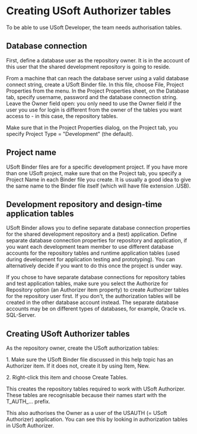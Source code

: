 # Creating USoft Authorizer tables

To be able to use USoft Developer, the team needs authorisation tables.

## Database connection

First, define a database user as the repository owner. It is in the account of this user that the shared development repository is going to reside.

From a machine that can reach the database server using a valid database connect string, create a USoft Binder file. In this file, choose File, Project Properties from the menu. In the Project Properties sheet, on the Database tab, specify username, password and the database connection string. Leave the Owner field open: you only need to use the Owner field if the user you use for login is different from the owner of the tables you want access to - in this case, the repository tables.

Make sure that in the Project Properties dialog, on the Project tab, you specify Project Type = "Development" (the default).

## Project name

USoft Binder files are for a specific development project. If you have more than one USoft project, make sure that on the Project tab, you specify a Project Name in each Binder file you create. It is usually a good idea to give the same name to the Binder file itself (which will have file extension .USB).

## Development repository and design-time application tables

USoft Binder allows you to define separate database connection properties for the shared development repository and a (test) application. Define separate database connection properties for repository and application, if you want each development team member to use different database accounts for the repository tables and runtime application tables (used during development for application testing and prototyping). You can alternatively decide if you want to do this once the project is under way.

If you chose to have separate database connections for repository tables and test application tables, make sure you select the Authorize for Repository option (an Authorizer item property) to create Authorizer tables for the repository user first. If you don't, the authorization tables will be created in the other database account instead. The separate database accounts may be on different types of databases, for example, Oracle vs. SQL-Server.

## Creating USoft Authorizer tables

As the repository owner, create the USoft authorization tables:

1. Make sure the USoft Binder file discussed in this help topic has an Authorizer item. If it does not, create it by using Item, New.

2. Right-click this item and choose Create Tables.

This creates the repository tables required to work with USoft Authorizer. These tables are recognisable because their names start with the T_AUTH_... prefix.

This also authorises the Owner as a user of the USAUTH (= USoft Authorizer) application. You can see this by looking in authorization tables in USoft Authorizer.

 
